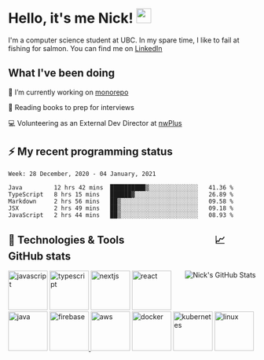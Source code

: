 
# Hello, it's me Nick! <img src="https://raw.githubusercontent.com/MartinHeinz/MartinHeinz/master/wave.gif" width="30px">

I'm a computer science student at UBC. In my spare time, I like to fail at fishing for salmon. You can find me on [LinkedIn](https://www.linkedin.com/in/nicholas-wong-a0a51510a/)

## What I've been doing
🔭 I’m currently working on [monorepo](https://github.com/nwplus/monorepo)

📖 Reading books to prep for interviews

💻 Volunteering as an External Dev Director at [nwPlus](https://www.facebook.com/nwplusubc/)

## ⚡️ My recent programming status
<!--START_SECTION:waka-->
```text
Week: 28 December, 2020 - 04 January, 2021

Java         12 hrs 42 mins  ██████████▒░░░░░░░░░░░░░░   41.36 % 
TypeScript   8 hrs 15 mins   ██████▓░░░░░░░░░░░░░░░░░░   26.89 % 
Markdown     2 hrs 56 mins   ██▒░░░░░░░░░░░░░░░░░░░░░░   09.58 % 
JSX          2 hrs 49 mins   ██▒░░░░░░░░░░░░░░░░░░░░░░   09.18 % 
JavaScript   2 hrs 44 mins   ██▒░░░░░░░░░░░░░░░░░░░░░░   08.93 % 
```
<!--END_SECTION:waka-->



## 🔧 Technologies & Tools &nbsp;&nbsp;&nbsp;&nbsp;&nbsp;&nbsp;&nbsp;&nbsp;&nbsp;&nbsp;&nbsp;&nbsp;&nbsp;&nbsp;&nbsp;&nbsp;&nbsp;&nbsp;&nbsp;&nbsp;&nbsp;&nbsp;&nbsp;&nbsp;&nbsp;&nbsp;&nbsp;&nbsp;&nbsp;&nbsp;&nbsp;&nbsp;&nbsp;&nbsp;&nbsp;&nbsp;📈 GitHub stats
<a href="https://github.com/kozr/kozr">
  <img align="right" src="https://github-readme-stats.vercel.app/api?username=kozr&show_icons=true&line_height=27&count_private=true&title_color=ffffff&text_color=c9cacc&icon_color=2bbc8a&bg_color=1d1f21" alt="Nick's GitHub Stats" />
</a>
<a href="https://developer.mozilla.org/en-US/docs/Web/JavaScript" target="_blank" rel="noreferrer"><img class="mb-4 mr-4 h-6 w-6 sm:h-10 sm:w-10" src="https://devicons.github.io/devicon/devicon.git/icons/javascript/javascript-original.svg" alt="javascript" width="80" height="80"></a>
<a href="https://www.typescriptlang.org/" target="_blank" rel="noreferrer"><img class="mb-4 mr-4 h-6 w-6 sm:h-10 sm:w-10" src="https://devicons.github.io/devicon/devicon.git/icons/typescript/typescript-original.svg" alt="typescript" width="80" height="80"></a>
<a href="https://nextjs.org/" target="_blank" rel="noreferrer"><img class="mb-4 mr-4 h-6 w-6 sm:h-10 sm:w-10" src="https://cdn.worldvectorlogo.com/logos/nextjs-3.svg" alt="nextjs" width="80" height="80"></a>
<a href="https://reactjs.org/" target="_blank" rel="noreferrer"><img class="mb-4 mr-4 h-6 w-6 sm:h-10 sm:w-10" src="https://devicons.github.io/devicon/devicon.git/icons/react/react-original-wordmark.svg" alt="react" width="80" height="80"></a>
<a href="https://www.java.com" target="_blank" rel="noreferrer"><img class="mb-4 mr-4 h-6 w-6 sm:h-10 sm:w-10" src="https://devicons.github.io/devicon/devicon.git/icons/java/java-original-wordmark.svg" alt="java" width="80" height="80"></a>
<a href="https://firebase.google.com/" target="_blank"> <img src="https://www.vectorlogo.zone/logos/firebase/firebase-icon.svg" alt="firebase" width="80" height="80"/> </a> 
<a href="https://aws.amazon.com" target="_blank" rel="noreferrer"><img class="mb-4 mr-4 h-6 w-6 sm:h-10 sm:w-10" src="https://www.jamroom.net/networkmarket/image/market_image/537/large/_v=cec181567613383" alt="aws" width="80" height="80"></a>
<a href="https://www.docker.com/" target="_blank" rel="noreferrer"><img class="mb-4 mr-4 h-6 w-6 sm:h-10 sm:w-10" src="https://devicons.github.io/devicon/devicon.git/icons/docker/docker-original-wordmark.svg" alt="docker" width="80" height="80"></a>
<a href="https://kubernetes.io" target="_blank" rel="noreferrer"><img class="mb-4 mr-4 h-6 w-6 sm:h-10 sm:w-10" src="https://www.vectorlogo.zone/logos/kubernetes/kubernetes-icon.svg" alt="kubernetes" width="80" height="80"></a>
<a href="https://www.linux.org/" target="_blank" rel="noreferrer"><img class="mb-4 mr-4 h-6 w-6 sm:h-10 sm:w-10" src="https://devicons.github.io/devicon/devicon.git/icons/linux/linux-original.svg" alt="linux" width="80" height="80"></a>

